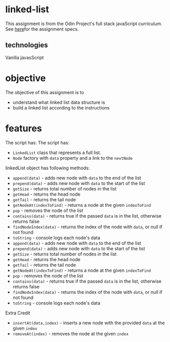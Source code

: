 # linked-list
This assignment is from the Odin Project's full stack javaScript curriculum. See [here](https://www.theodinproject.com/lessons/javascript-linked-lists#assignment)for the assignment specs. 

## technologies 
Vanilla javasScript

# objective
The objective of this assignment is to 

* understand what linked list data structure is 
*  build a linked list according to the instructions 

# features 
The script has: 
The script has: 

* `LinkedList` class that represents a full list. 
*  `Node` factory with `data` property and a link to the `nextNode` 

linkedList object has following methods: 

* `append(data)` - adds new node with `data` to the end of the list 
* `prepend(data)` - adds new node with `data` to the start of the list
* `getSize` - returns total number of nodes in the list 
* `getHead` - returns the head node 
* `getTail` - returns the tail node 
* `getNodeAt(indexToFind)` - returns a node at the given `indexToFind`
* `pop` - removes the node of the list 
* `contains(data)` - returns true if the passed `data` is in the list, otherwise returns false 
* `findNodeIndex(data)` - returns the index of the node with `data`, or null if not found 
* `toString` - console logs each node's data
* `append(data)` - adds new node with `data` to the end of the list 
* `prepend(data)` - adds new node with `data` to the start of the list
* `getSize` - returns total number of nodes in the list 
* `getHead` - returns the head node 
* `getTail` - returns the tail node 
* `getNodeAt(indexToFind)` - returns a node at the given `indexToFind`
* `pop` - removes the node of the list 
* `contains(data)` - returns true if the passed `data` is in the list, otherwise returns false 
* `findNodeIndex(data)` - returns the index of the node with `data`, or null if not found 
* `toString` - console logs each node's data

Extra Credit 

* `insertAt(data,index)` - inserts a new node with the provided `data` at the given `index`
* `removeAt(index)` - removes the node at the given `index`